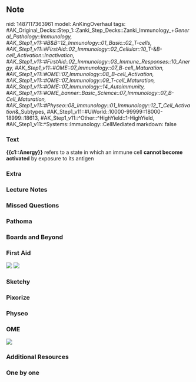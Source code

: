 ## Note
nid: 1487117363961
model: AnKingOverhaul
tags: #AK_Original_Decks::Step_1::Zanki_Step_Decks::Zanki_Immunology_+_General_Pathology::Immunology, #AK_Step1_v11::#B&B::12_Immunology::01_Basic::02_T-cells, #AK_Step1_v11::#FirstAid::02_Immunology::02_Cellular::10_T-_&_B-cell_Activation::Inactivation, #AK_Step1_v11::#FirstAid::02_Immunology::03_Immune_Responses::10_Anergy, #AK_Step1_v11::#OME::07_Immunology::07_B-cell_Maturation, #AK_Step1_v11::#OME::07_Immunology::08_B-cell_Activation, #AK_Step1_v11::#OME::07_Immunology::09_T-cell_Maturation, #AK_Step1_v11::#OME::07_Immunology::14_Autoimmunity, #AK_Step1_v11::#OME_banner::Basic_Science::07_Immunology::07_B-Cell_Maturation, #AK_Step1_v11::#Physeo::08_Immunology::01_Immunology::12_T_Cell_Activation_&_Subtypes, #AK_Step1_v11::#UWorld::10000-99999::18000-18999::18613, #AK_Step1_v11::^Other::^HighYield::1-HighYield, #AK_Step1_v11::^Systems::Immunology::CellMediated
markdown: false

### Text
<div>
  <b>{{c1::Anergy}}</b> refers to a state in which an immune cell
  <b>cannot become activated</b> by exposure to its antigen
</div>

### Extra


### Lecture Notes


### Missed Questions


### Pathoma


### Boards and Beyond


### First Aid
<img src="tmp7YZwf8.png"> <img src="tmp7ErA6y.png">

### Sketchy


### Pixorize


### Physeo


### OME
<div class="ome-widget">
  <a href=
  "https://onlinemeded.org/spa/immunology/b-cell-maturation/acquire?ref=anki">
  <img src="_OME_AnkiFlashcards_Lesson_4.png"></a>
</div>

### Additional Resources


### One by one

